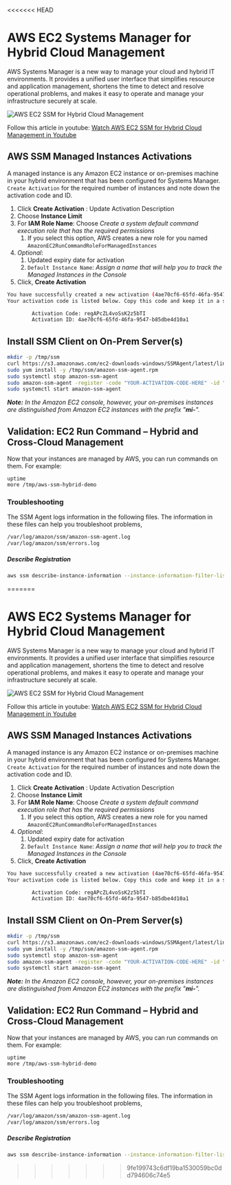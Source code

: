 <<<<<<< HEAD
# AWS EC2 Systems Manager for Hybrid Cloud Management

AWS Systems Manager is a new way to manage your cloud and hybrid IT environments. It provides a unified user interface that simplifies resource and application management, shortens the time to detect and resolve operational problems, and makes it easy to operate and manage your infrastructure securely at scale.

![AWS EC2 SSM for Hybrid Cloud Management](https://raw.githubusercontent.com/miztiik/AWS-Demos/master/How-To/setup-ssm-hybrid-environment/images/AWS-EC2-Systems-Manager.png)

Follow this article in youtube: [Watch AWS EC2 SSM for Hybrid Cloud Management in Youtube](https://youtu.be/7GnxWvv8Z_M)

## AWS SSM Managed Instances Activations
A managed instance is any Amazon EC2 instance or on-premises machine in your hybrid environment that has been configured for Systems Manager. `Create Activation` for the required number of instances and note down the activation code and ID.
1. Click **Create Activation** : Update Activation Description
1. Choose **Instance Limit**
1. For **IAM Role Name**: Choose _Create a system default command execution role that has the required permissions_
   1. If you select this option, AWS creates a new role for you named `AmazonEC2RunCommandRoleForManagedInstances`
1. _Optional_: 
   1. Updated expiry date for activation
   1. `Default Instance Name`: _Assign a name that will help you to track the Managed Instances in the Console_
1. Click, **Create Activation**

```sh
You have successfully created a new activation (4ae70cf6-65fd-46fa-9547-b85dbe4d10a1).
Your activation code is listed below. Copy this code and keep it in a safe place as you will not be able to access it again.

        Activation Code: regAPcZL4voSsK2z5bTI
        Activation ID: 4ae70cf6-65fd-46fa-9547-b85dbe4d10a1

```

## Install SSM Client on On-Prem Server(s)
```sh
mkdir -p /tmp/ssm
curl https://s3.amazonaws.com/ec2-downloads-windows/SSMAgent/latest/linux_amd64/amazon-ssm-agent.rpm -o /tmp/ssm/amazon-ssm-agent.rpm
sudo yum install -y /tmp/ssm/amazon-ssm-agent.rpm
sudo systemctl stop amazon-ssm-agent
sudo amazon-ssm-agent -register -code "YOUR-ACTIVATION-CODE-HERE" -id "YOUR-ACTIVATION-ID-HERE" -region "ap-south-1"
sudo systemctl start amazon-ssm-agent
```

_**Note:** In the Amazon EC2 console, however, your on-premises instances are distinguished from Amazon EC2 instances with the prefix "**mi-**"._

## Validation: EC2 Run Command – Hybrid and Cross-Cloud Management
Now that your instances are managed by AWS, you can run commands on them. For example:
```
uptime
more /tmp/aws-ssm-hybrid-demo
```

### Troubleshooting
The SSM Agent logs information in the following files. The information in these files can help you troubleshoot problems,
```sh
/var/log/amazon/ssm/amazon-ssm-agent.log
/var/log/amazon/ssm/errors.log
```

##### Describe Registration
```sh
aws ssm describe-instance-information --instance-information-filter-list key=InstanceIds,valueSet=mi-00722d1fcb2c55ef8
```
=======
# AWS EC2 Systems Manager for Hybrid Cloud Management

AWS Systems Manager is a new way to manage your cloud and hybrid IT environments. It provides a unified user interface that simplifies resource and application management, shortens the time to detect and resolve operational problems, and makes it easy to operate and manage your infrastructure securely at scale.

![AWS EC2 SSM for Hybrid Cloud Management](https://raw.githubusercontent.com/miztiik/AWS-Demos/master/How-To/setup-ssm-hybrid-environment/images/AWS-EC2-Systems-Manager.png)

Follow this article in youtube: [Watch AWS EC2 SSM for Hybrid Cloud Management in Youtube](https://youtu.be/7GnxWvv8Z_M)

## AWS SSM Managed Instances Activations
A managed instance is any Amazon EC2 instance or on-premises machine in your hybrid environment that has been configured for Systems Manager. `Create Activation` for the required number of instances and note down the activation code and ID.
1. Click **Create Activation** : Update Activation Description
1. Choose **Instance Limit**
1. For **IAM Role Name**: Choose _Create a system default command execution role that has the required permissions_
   1. If you select this option, AWS creates a new role for you named `AmazonEC2RunCommandRoleForManagedInstances`
1. _Optional_: 
   1. Updated expiry date for activation
   1. `Default Instance Name`: _Assign a name that will help you to track the Managed Instances in the Console_
1. Click, **Create Activation**

```sh
You have successfully created a new activation (4ae70cf6-65fd-46fa-9547-b85dbe4d10a1).
Your activation code is listed below. Copy this code and keep it in a safe place as you will not be able to access it again.

        Activation Code: regAPcZL4voSsK2z5bTI
        Activation ID: 4ae70cf6-65fd-46fa-9547-b85dbe4d10a1

```

## Install SSM Client on On-Prem Server(s)
```sh
mkdir -p /tmp/ssm
curl https://s3.amazonaws.com/ec2-downloads-windows/SSMAgent/latest/linux_amd64/amazon-ssm-agent.rpm -o /tmp/ssm/amazon-ssm-agent.rpm
sudo yum install -y /tmp/ssm/amazon-ssm-agent.rpm
sudo systemctl stop amazon-ssm-agent
sudo amazon-ssm-agent -register -code "YOUR-ACTIVATION-CODE-HERE" -id "YOUR-ACTIVATION-ID-HERE" -region "ap-south-1"
sudo systemctl start amazon-ssm-agent
```

_**Note:** In the Amazon EC2 console, however, your on-premises instances are distinguished from Amazon EC2 instances with the prefix "**mi-**"._

## Validation: EC2 Run Command – Hybrid and Cross-Cloud Management
Now that your instances are managed by AWS, you can run commands on them. For example:
```
uptime
more /tmp/aws-ssm-hybrid-demo
```

### Troubleshooting
The SSM Agent logs information in the following files. The information in these files can help you troubleshoot problems,
```sh
/var/log/amazon/ssm/amazon-ssm-agent.log
/var/log/amazon/ssm/errors.log
```

##### Describe Registration
```sh
aws ssm describe-instance-information --instance-information-filter-list key=InstanceIds,valueSet=mi-00722d1fcb2c55ef8
```
>>>>>>> 9fe199743c6df19ba1530059bc0dd794606c74e5
